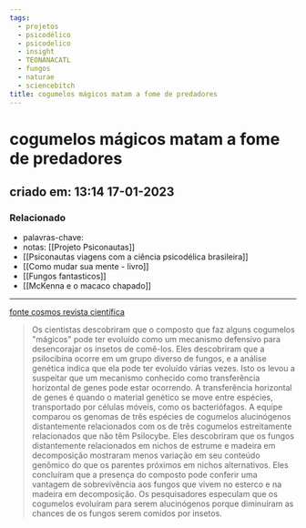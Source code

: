 ```yaml
---
tags:
  - projetos
  - psicodélico
  - psicodelico
  - insight
  - TEONANACATL
  - fungos
  - naturae
  - sciencebitch
title: cogumelos mágicos matam a fome de predadores
---
```

# cogumelos mágicos matam a fome de predadores
## criado em: 13:14 17-01-2023

### Relacionado
- palavras-chave: 
- notas: [[Projeto Psiconautas]] 
- [[Psiconautas viagens com a ciência psicodélica brasileira]]
- [[Como mudar sua mente - livro]] 
- [[Fungos fantasticos]] 
- [[McKenna e o macaco chapado]]
---

[fonte cosmos revista científica](https://cosmosmagazine.com/nature/evolution/magic-mushrooms-kill-the-appetite/)

>Os cientistas descobriram que o composto que faz alguns cogumelos "mágicos" pode ter evoluído como um mecanismo defensivo para desencorajar os insetos de comê-los. Eles descobriram que a psilocibina ocorre em um grupo diverso de fungos, e a análise genética indica que ela pode ter evoluído várias vezes. Isto os levou a suspeitar que um mecanismo conhecido como transferência horizontal de genes pode estar ocorrendo. A transferência horizontal de genes é quando o material genético se move entre espécies, transportado por células móveis, como os bacteriófagos. A equipe comparou os genomas de três espécies de cogumelos alucinógenos distantemente relacionados com os de três cogumelos estreitamente relacionados que não têm Psilocybe. Eles descobriram que os fungos distantemente relacionados em nichos de estrume e madeira em decomposição mostraram menos variação em seu conteúdo genômico do que os parentes próximos em nichos alternativos. Eles concluíram que a presença do composto pode conferir uma vantagem de sobrevivência aos fungos que vivem no esterco e na madeira em decomposição. Os pesquisadores especulam que os cogumelos evoluíram para serem alucinógenos porque diminuíram as chances de os fungos serem comidos por insetos.